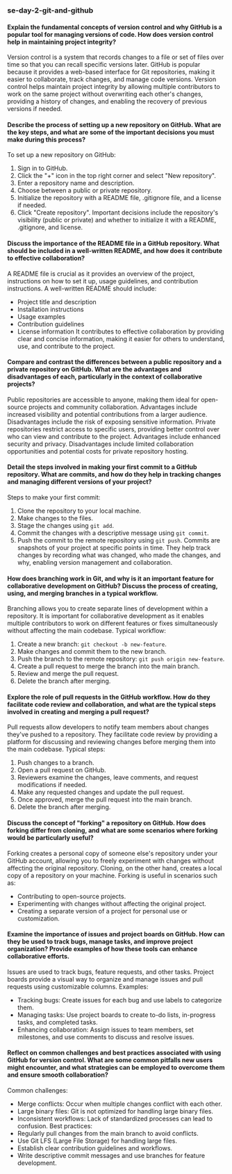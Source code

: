 ### se-day-2-git-and-github

#### Explain the fundamental concepts of version control and why GitHub is a popular tool for managing versions of code. How does version control help in maintaining project integrity?
Version control is a system that records changes to a file or set of files over time so that you can recall specific versions later. GitHub is popular because it provides a web-based interface for Git repositories, making it easier to collaborate, track changes, and manage code versions. Version control helps maintain project integrity by allowing multiple contributors to work on the same project without overwriting each other's changes, providing a history of changes, and enabling the recovery of previous versions if needed.

#### Describe the process of setting up a new repository on GitHub. What are the key steps, and what are some of the important decisions you must make during this process?
To set up a new repository on GitHub:
1. Sign in to GitHub.
2. Click the "+" icon in the top right corner and select "New repository".
3. Enter a repository name and description.
4. Choose between a public or private repository.
5. Initialize the repository with a README file, .gitignore file, and a license if needed.
6. Click "Create repository".
Important decisions include the repository's visibility (public or private) and whether to initialize it with a README, .gitignore, and license.

#### Discuss the importance of the README file in a GitHub repository. What should be included in a well-written README, and how does it contribute to effective collaboration?
A README file is crucial as it provides an overview of the project, instructions on how to set it up, usage guidelines, and contribution instructions. A well-written README should include:
- Project title and description
- Installation instructions
- Usage examples
- Contribution guidelines
- License information
It contributes to effective collaboration by providing clear and concise information, making it easier for others to understand, use, and contribute to the project.

#### Compare and contrast the differences between a public repository and a private repository on GitHub. What are the advantages and disadvantages of each, particularly in the context of collaborative projects?
Public repositories are accessible to anyone, making them ideal for open-source projects and community collaboration. Advantages include increased visibility and potential contributions from a larger audience. Disadvantages include the risk of exposing sensitive information.
Private repositories restrict access to specific users, providing better control over who can view and contribute to the project. Advantages include enhanced security and privacy. Disadvantages include limited collaboration opportunities and potential costs for private repository hosting.

#### Detail the steps involved in making your first commit to a GitHub repository. What are commits, and how do they help in tracking changes and managing different versions of your project?
Steps to make your first commit:
1. Clone the repository to your local machine.
2. Make changes to the files.
3. Stage the changes using `git add`.
4. Commit the changes with a descriptive message using `git commit`.
5. Push the commit to the remote repository using `git push`.
Commits are snapshots of your project at specific points in time. They help track changes by recording what was changed, who made the changes, and why, enabling version management and collaboration.

#### How does branching work in Git, and why is it an important feature for collaborative development on GitHub? Discuss the process of creating, using, and merging branches in a typical workflow.
Branching allows you to create separate lines of development within a repository. It is important for collaborative development as it enables multiple contributors to work on different features or fixes simultaneously without affecting the main codebase. 
Typical workflow:
1. Create a new branch: `git checkout -b new-feature`.
2. Make changes and commit them to the new branch.
3. Push the branch to the remote repository: `git push origin new-feature`.
4. Create a pull request to merge the branch into the main branch.
5. Review and merge the pull request.
6. Delete the branch after merging.

#### Explore the role of pull requests in the GitHub workflow. How do they facilitate code review and collaboration, and what are the typical steps involved in creating and merging a pull request?
Pull requests allow developers to notify team members about changes they've pushed to a repository. They facilitate code review by providing a platform for discussing and reviewing changes before merging them into the main codebase.
Typical steps:
1. Push changes to a branch.
2. Open a pull request on GitHub.
3. Reviewers examine the changes, leave comments, and request modifications if needed.
4. Make any requested changes and update the pull request.
5. Once approved, merge the pull request into the main branch.
6. Delete the branch after merging.

#### Discuss the concept of "forking" a repository on GitHub. How does forking differ from cloning, and what are some scenarios where forking would be particularly useful?
Forking creates a personal copy of someone else's repository under your GitHub account, allowing you to freely experiment with changes without affecting the original repository. Cloning, on the other hand, creates a local copy of a repository on your machine.
Forking is useful in scenarios such as:
- Contributing to open-source projects.
- Experimenting with changes without affecting the original project.
- Creating a separate version of a project for personal use or customization.

#### Examine the importance of issues and project boards on GitHub. How can they be used to track bugs, manage tasks, and improve project organization? Provide examples of how these tools can enhance collaborative efforts.
Issues are used to track bugs, feature requests, and other tasks. Project boards provide a visual way to organize and manage issues and pull requests using customizable columns.
Examples:
- Tracking bugs: Create issues for each bug and use labels to categorize them.
- Managing tasks: Use project boards to create to-do lists, in-progress tasks, and completed tasks.
- Enhancing collaboration: Assign issues to team members, set milestones, and use comments to discuss and resolve issues.

#### Reflect on common challenges and best practices associated with using GitHub for version control. What are some common pitfalls new users might encounter, and what strategies can be employed to overcome them and ensure smooth collaboration?
Common challenges:
- Merge conflicts: Occur when multiple changes conflict with each other.
- Large binary files: Git is not optimized for handling large binary files.
- Inconsistent workflows: Lack of standardized processes can lead to confusion.
Best practices:
- Regularly pull changes from the main branch to avoid conflicts.
- Use Git LFS (Large File Storage) for handling large files.
- Establish clear contribution guidelines and workflows.
- Write descriptive commit messages and use branches for feature development.

